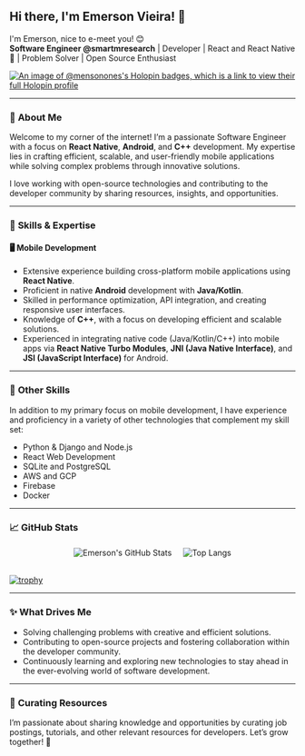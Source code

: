 ## Hi there, I'm Emerson Vieira! 👋

I'm Emerson, nice to e-meet you! 😊  
**Software Engineer @smartmresearch** | Developer | React and React Native 💜 | Problem Solver | Open Source Enthusiast  

[![An image of @mensonones's Holopin badges, which is a link to view their full Holopin profile](https://holopin.me/mensonones)](https://holopin.io/@mensonones)

---

### 🚀 **About Me**

Welcome to my corner of the internet! I’m a passionate Software Engineer with a focus on **React Native**, **Android**, and **C++** development. My expertise lies in crafting efficient, scalable, and user-friendly mobile applications while solving complex problems through innovative solutions.  

I love working with open-source technologies and contributing to the developer community by sharing resources, insights, and opportunities.

---

### 🔧 **Skills & Expertise**

#### 🖥️ **Mobile Development**
- Extensive experience building cross-platform mobile applications using **React Native**.
- Proficient in native **Android** development with **Java/Kotlin**.
- Skilled in performance optimization, API integration, and creating responsive user interfaces.
- Knowledge of **C++**, with a focus on developing efficient and scalable solutions.
- Experienced in integrating native code (Java/Kotlin/C++) into mobile apps via **React Native Turbo Modules**, **JNI (Java Native Interface)**, and **JSI (JavaScript Interface)** for Android.

---

### 🌟 **Other Skills**

In addition to my primary focus on mobile development, I have experience and proficiency in a variety of other technologies that complement my skill set:

- Python & Django and Node.js
- React Web Development
- SQLite and PostgreSQL
- AWS and GCP
- Firebase
- Docker

---

### 📈 **GitHub Stats**

<div style="display: flex; justify-content: center; gap: 20px; margin-top: 20px;">

<img src="https://github-readme-stats.vercel.app/api?username=mensonones&show_icons=true&count_private=true&theme=algolia" alt="Emerson's GitHub Stats" />

<img src="https://github-readme-stats.vercel.app/api/top-langs/?username=mensonones&layout=compact&theme=algolia" alt="Top Langs" />

</div>

<br />

[![trophy](https://github-profile-trophy.vercel.app/?username=mensonones&margin-w=15)](https://github.com/mensonones)

---

### ✨ **What Drives Me**
- Solving challenging problems with creative and efficient solutions.
- Contributing to open-source projects and fostering collaboration within the developer community.
- Continuously learning and exploring new technologies to stay ahead in the ever-evolving world of software development.

---

### 📝 **Curating Resources**
I’m passionate about sharing knowledge and opportunities by curating job postings, tutorials, and other relevant resources for developers. Let’s grow together! 🌱
